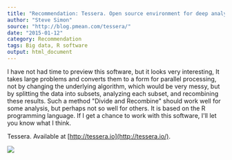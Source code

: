 ```yaml
---
title: "Recommendation: Tessera. Open source environment for deep analysis of large complex data"
author: "Steve Simon"
source: "http://blog.pmean.com/tessera/"
date: "2015-01-12"
category: Recommendation
tags: Big data, R software
output: html_document
---
```


I have not had time to preview this software, but it looks very
interesting, It takes large problems and converts them to a form for
parallel processing, not by changing the underlying algorithm, which
would be very messy, but by splitting the data into subsets, analyzing
each subset, and recombining these results. Such a method "Divide and
Recombine" should work well for some analysis, but perhaps not so well
for others. It is based on the R programming language. If I get a chance
to work with this software, I'll let you know what I think.

<!---More--->

Tessera. Available at [http://tessera.io](http://tessera.io/).

![](http://www.pmean.com/images/images/15/tessera01.png)




